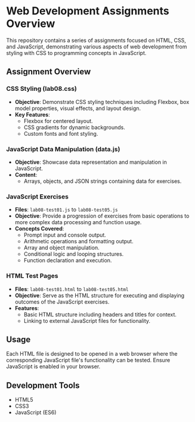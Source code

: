 # Web Development Assignments Overview

This repository contains a series of assignments focused on HTML, CSS, and JavaScript, demonstrating various aspects of web development from styling with CSS to programming concepts in JavaScript.

## Assignment Overview

### CSS Styling (lab08.css)

- **Objective**: Demonstrate CSS styling techniques including Flexbox, box model properties, visual effects, and layout design.
- **Key Features**:
  - Flexbox for centered layout.
  - CSS gradients for dynamic backgrounds.
  - Custom fonts and font styling.

### JavaScript Data Manipulation (data.js)

- **Objective**: Showcase data representation and manipulation in JavaScript.
- **Content**:
  - Arrays, objects, and JSON strings containing data for exercises.

### JavaScript Exercises

- **Files**: `lab08-test01.js` to `lab08-test05.js`
- **Objective**: Provide a progression of exercises from basic operations to more complex data processing and function usage.
- **Concepts Covered**:
  - Prompt input and console output.
  - Arithmetic operations and formatting output.
  - Array and object manipulation.
  - Conditional logic and looping structures.
  - Function declaration and execution.

### HTML Test Pages

- **Files**: `lab08-test01.html` to `lab08-test05.html`
- **Objective**: Serve as the HTML structure for executing and displaying outcomes of the JavaScript exercises.
- **Features**:
  - Basic HTML structure including headers and titles for context.
  - Linking to external JavaScript files for functionality.

## Usage

Each HTML file is designed to be opened in a web browser where the corresponding JavaScript file's functionality can be tested. Ensure JavaScript is enabled in your browser.

## Development Tools

- HTML5
- CSS3
- JavaScript (ES6)

